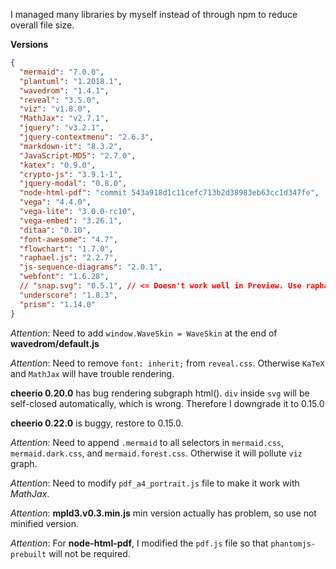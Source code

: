 I managed many libraries by myself instead of through npm to reduce overall file size.

**Versions**

```json
{
  "mermaid": "7.0.0",
  "plantuml": "1.2018.1",
  "wavedrom": "1.4.1",
  "reveal": "3.5.0",
  "viz": "v1.8.0",
  "MathJax": "v2.7.1",
  "jquery": "v3.2.1",
  "jquery-contextmenu": "2.6.3",
  "markdown-it": "8.3.2",
  "JavaScript-MD5": "2.7.0",
  "katex": "0.9.0",
  "crypto-js": "3.9.1-1",
  "jquery-modal": "0.8.0",
  "node-html-pdf": "commit 543a918d1c11cefc713b2d38983eb63cc1d347fe",
  "vega": "4.4.0",
  "vega-lite": "3.0.0-rc10",
  "vega-embed": "3.26.1",
  "ditaa": "0.10",
  "font-awesome": "4.7",
  "flowchart": "1.7.0",
  "raphael.js": "2.2.7",
  "js-sequence-diagrams": "2.0.1",
  "webfont": "1.6.28",
  // "snap.svg": "0.5.1", // <= Doesn't work well in Preview. Use raphael.js instead
  "underscore": "1.8.3",
  "prism": "1.14.0"
}
```

_Attention_: Need to add `window.WaveSkin = WaveSkin` at the end of **wavedrom/default.js**

_Attention_: Need to remove `font: inherit;` from `reveal.css`. Otherwise `KaTeX` and `MathJax` will have trouble rendering.

**cheerio 0.20.0** has bug rendering subgraph html(). `div` inside `svg` will be self-closed automatically, which is wrong. Therefore I downgrade it to 0.15.0

**cheerio 0.22.0** is buggy, restore to 0.15.0.

_Attention_: Need to append `.mermaid` to all selectors in `mermaid.css`, `mermaid.dark.css`, and `mermaid.forest.css`. Otherwise it will pollute `viz` graph.

_Attention_: Need to modify `pdf_a4_portrait.js` file to make it work with _MathJax_.

_Attention_: **mpld3.v0.3.min.js** min version actually has problem, so use not minified version.

_Attention_: For **node-html-pdf**, I modified the `pdf.js` file so that `phantomjs-prebuilt` will not be required.
